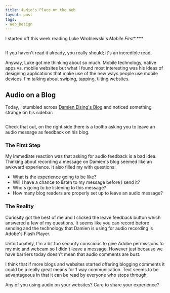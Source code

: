 ```yaml
---
title: Audio's Place on the Web
layout: post
tags: 
- Web_Design
---
```

I started off this week reading Luke Wroblewski's *Mobile First**.***

<div class="img-wrap"><a href="http://www.abookapart.com/products/mobile-first"><img class="alignnone size-full wp-image-2356" title="mobile_first" src="{{ site.url }}/images/mobile_first.jpeg" alt="" /></a></div>

If you haven't read it already, you really should; It's an incredible read.

Anyway, Luke got me thinking about so much. Mobile technology, native apps vs. mobile websites but what I found most interesting was his ideas of designing applications that make use of the new ways people use mobile devices. I'm talking about swiping, tapping, tilting websites.

## Audio on a Blog

Today, I stumbled across <a href="http://www.damienelsing.com/">Damien Elsing's Blog</a> and noticed something strange on his sidebar:

<div class="img-wrap"><img class="alignnone size-full wp-image-2358" title="voice_message" src="{{ site.url }}/images/voice_message.jpg" alt="" /></div>

Check that out, on the right side there is a tooltip asking you to leave an audio message as feedback on his blog.

### The First Step

My immediate reaction was that asking for audio feedback is a bad idea. Thinking about recording a message on Damien's blog seemed like an awkward experience. It also filled my with questions:

+ What is the experience going to be like?
+ Will I have a chance to listen to my message before I send it?
+ Who's going to be listening to this message?
+ How many blog readers are properly set up to leave an audio message?

### The Reality

Curiosity got the best of me and I clicked the leave feedback button which answered a few of my questions. It seems like you can record before sending and the technology that Damien is using for audio recording is Adobe's Flash Player.

Unfortunately, I'm a bit too security conscious to give Adobe permissions to my mic and webcam so I didn't leave a message. However just because we have barriers today doesn't mean that audio comments are bust.

I think that if more blogs and websites started offering blogging comments it could be a really great means for 1 way communication. Text seems to be advantageous in that it can be read by everyone who stops through.

Any of you using audio on your websites? Care to share your experience?